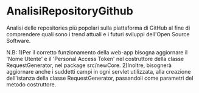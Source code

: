 # AnalisiRepositoryGithub
Analisi delle repositories più popolari sulla piattaforma di GitHub al fine di comprendere quali sono i trend attuali e i futuri sviluppi dell'Open Source Software.

N.B: 
1)Per il corretto funzionamento della web-app bisogna aggiornare il 'Nome Utente' e il 'Personal Access Token' nel costruttore
della classe RequestGenerator, nel package src/newCore.
2)Inoltre, bisognerà aggiornare anche i suddetti campi in ogni servlet utilizzata, alla creazione dell'istanza della classe RequestGenerator,
passandoli come parametri del metodo costruttore.
